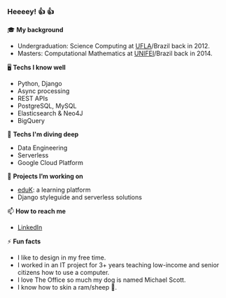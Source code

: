### Heeeey! 👍 👍  

🎓 **My background**
- Undergraduation: Science Computing at [UFLA](https://ufla.br/)/Brazil back in 2012.
- Masters: Computational Mathematics at [UNIFEI](https://unifei.edu.br/)/Brazil back in 2014.

🖥 **Techs I know well**
- Python, Django
- Async processing
- REST APIs
- PostgreSQL, MySQL
- Elasticsearch & Neo4J
- BigQuery

📖 **Techs I'm diving deep**
- Data Engineering
- Serverless
- Google Cloud Platform

🔭 **Projects I’m working on**
- [eduK](http://eduk.com.br/): a learning platform
- Django styleguide and serverless solutions

📫 **How to reach me**
- [LinkedIn](https://www.linkedin.com/in/joaodaher/)

⚡️ **Fun facts**
- I like to design in my free time.
- I worked in an IT project for 3+ years teaching low-income and senior citizens how to use a computer.
- I love The Office so much my dog is named Michael Scott.
- I know how to skin a ram/sheep 🐑.
